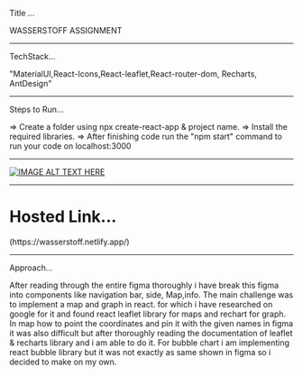 Title ...

WASSERSTOFF ASSIGNMENT

---

TechStack...

"MaterialUI,React-Icons,React-leaflet,React-router-dom, Recharts, AntDesign"

---

Steps to Run...

=> Create a folder using npx create-react-app & project name.
=> Install the required libraries.
=> After finishing code run the "npm start" command to run your code on localhost:3000

---



[![IMAGE ALT TEXT HERE](https://youtu.be/QvriOizu0e4/0.jpg)](https://youtu.be/QvriOizu0e4)


---


<h1>Hosted Link...</h1>(https://wasserstoff.netlify.app/)

---


Approach...

After reading through the entire figma thoroughly i have break this figma into components like navigation bar, side, Map,info. The main challenge was to implement a map and graph in react. for which i have researched on google for it and found react leaflet library for maps and rechart for graph. In map how to point the coordinates and pin it  with the given names in figma it was also difficult but after thoroughly reading the documentation of leaflet & recharts library and i am able to do it. For bubble chart i am implementing react bubble library but it was not exactly as same shown in figma so i decided to make on my own. 
